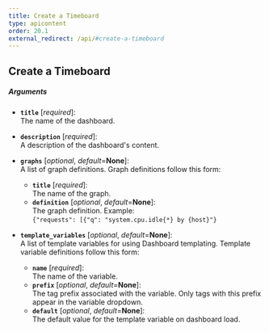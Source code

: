 ```yaml
---
title: Create a Timeboard
type: apicontent
order: 20.1
external_redirect: /api/#create-a-timeboard
---
```


## Create a Timeboard
##### Arguments

* **`title`** [*required*]:  
    The name of the dashboard.
* **`description`** [*required*]:  
    A description of the dashboard's content.
* **`graphs`** [*optional*, *default*=**None**]:  
    A list of graph definitions. Graph definitions follow this form:
    * **`title`** [*required*]:  
        The name of the graph.
    * **`definition`** [*optional*, *default*=**None**]:  
        The graph definition. Example:  
        `{"requests": [{"q": "system.cpu.idle{*} by {host}"}`

* **`template_variables`** [*optional*, *default*=**None**]:  
    A list of template variables for using Dashboard templating. Template variable definitions follow this form:
    * **`name`** [*required*]:  
        The name of the variable.
    * **`prefix`** [*optional*, *default*=**None**]:  
        The tag prefix associated with the variable. Only tags with this prefix appear in the variable dropdown.
    * **`default`** [*optional*, *default*=**None**]:  
        The default value for the template variable on dashboard load.
